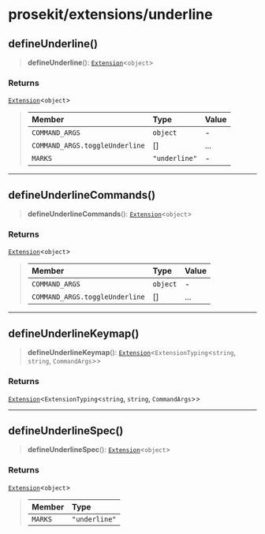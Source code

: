 # prosekit/extensions/underline

<a id="defineUnderline" name="defineUnderline"></a>

## defineUnderline()

> **defineUnderline**(): [`Extension`](../core.md#ExtensionT)\<`object`\>

### Returns

[`Extension`](../core.md#ExtensionT)\<`object`\>

> | Member | Type | Value |
> | :------ | :------ | :------ |
> | `COMMAND_ARGS` | `object` | - |
> | `COMMAND_ARGS.toggleUnderline` | [] | ... |
> | `MARKS` | `"underline"` | - |
>

***

<a id="defineUnderlineCommands" name="defineUnderlineCommands"></a>

## defineUnderlineCommands()

> **defineUnderlineCommands**(): [`Extension`](../core.md#ExtensionT)\<`object`\>

### Returns

[`Extension`](../core.md#ExtensionT)\<`object`\>

> | Member | Type | Value |
> | :------ | :------ | :------ |
> | `COMMAND_ARGS` | `object` | - |
> | `COMMAND_ARGS.toggleUnderline` | [] | ... |
>

***

<a id="defineUnderlineKeymap" name="defineUnderlineKeymap"></a>

## defineUnderlineKeymap()

> **defineUnderlineKeymap**(): [`Extension`](../core.md#ExtensionT)\<`ExtensionTyping`\<`string`, `string`, `CommandArgs`\>\>

### Returns

[`Extension`](../core.md#ExtensionT)\<`ExtensionTyping`\<`string`, `string`, `CommandArgs`\>\>

***

<a id="defineUnderlineSpec" name="defineUnderlineSpec"></a>

## defineUnderlineSpec()

> **defineUnderlineSpec**(): [`Extension`](../core.md#ExtensionT)\<`object`\>

### Returns

[`Extension`](../core.md#ExtensionT)\<`object`\>

> | Member | Type |
> | :------ | :------ |
> | `MARKS` | `"underline"` |
>
